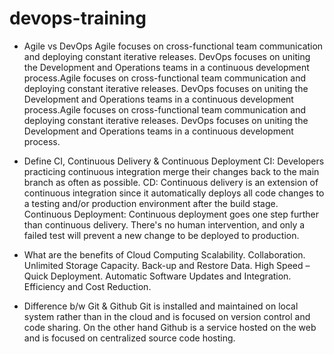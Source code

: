 # devops-training
- Agile vs DevOps
	Agile focuses on cross-functional team communication and deploying constant iterative releases. DevOps focuses on uniting the Development and Operations teams in a continuous development process.Agile focuses on cross-functional team communication and deploying constant iterative releases. DevOps focuses on uniting the Development and Operations teams in a continuous development process.Agile focuses on cross-functional team communication and deploying constant iterative releases. DevOps focuses on uniting the Development and Operations teams in a continuous development process.

- Define CI, Continuous Delivery & Continuous Deployment
	CI: Developers practicing continuous integration merge their changes back to the main branch as often as possible.
	CD: Continuous delivery is an extension of continuous integration since it automatically deploys all code changes to a testing and/or production environment after the build stage.
	Continuous Deployment: Continuous deployment goes one step further than continuous delivery. There's no human intervention, and only a failed test will prevent a new change to be deployed to production.

- What are the benefits of Cloud Computing
	Scalability.
	Collaboration.
	Unlimited Storage Capacity.
	Back-up and Restore Data.
	High Speed – Quick Deployment.
	Automatic Software Updates and Integration.
	Efficiency and Cost Reduction.

- Difference b/w Git & Github
	Git is installed and maintained on local system rather than in the cloud and is focused on version control and code sharing. On the other hand Github is a service hosted on the web and is focused on centralized source code hosting.

